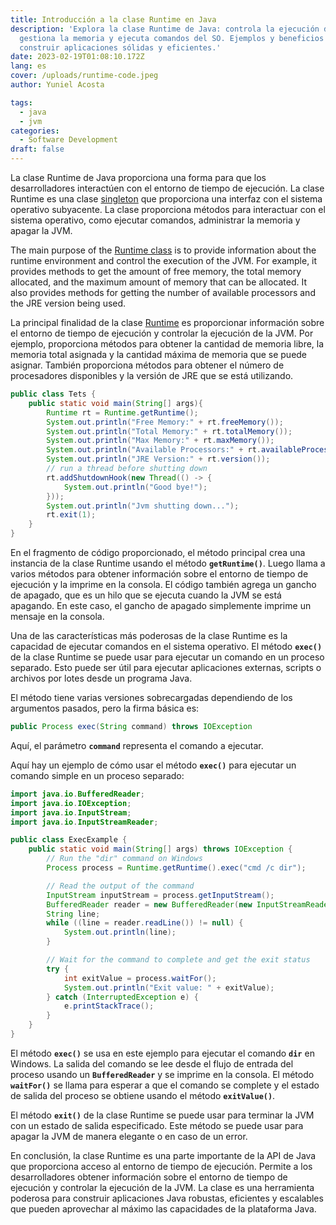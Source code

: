```yaml
---
title: Introducción a la clase Runtime en Java
description: 'Explora la clase Runtime de Java: controla la ejecución de la JVM,
  gestiona la memoria y ejecuta comandos del SO. Ejemplos y beneficios para
  construir aplicaciones sólidas y eficientes.'
date: 2023-02-19T01:08:10.172Z
lang: es
cover: /uploads/runtime-code.jpeg
author: Yuniel Acosta

tags:
  - java
  - jvm
categories:
  - Software Development
draft: false
---
```


La clase Runtime de Java proporciona una forma para que los desarrolladores interactúen con el entorno de tiempo de ejecución. La clase Runtime es una clase [singleton](https://www.yunielacosta.com/posts/es/singleton-pattern/) que proporciona una interfaz con el sistema operativo subyacente. La clase proporciona métodos para interactuar con el sistema operativo, como ejecutar comandos, administrar la memoria y apagar la JVM.

The main purpose of the [Runtime class](https://docs.oracle.com/javase/7/docs/api/java/lang/Runtime.html) is to provide information about the runtime environment and control the execution of the JVM. For example, it provides methods to get the amount of free memory, the total memory allocated, and the maximum amount of memory that can be allocated. It also provides methods for getting the number of available processors and the JRE version being used.

La principal finalidad de la clase [Runtime](https://docs.oracle.com/javase/7/docs/api/java/lang/Runtime.html) es proporcionar información sobre el entorno de tiempo de ejecución y controlar la ejecución de la JVM. Por ejemplo, proporciona métodos para obtener la cantidad de memoria libre, la memoria total asignada y la cantidad máxima de memoria que se puede asignar. También proporciona métodos para obtener el número de procesadores disponibles y la versión de JRE que se está utilizando.

```java
public class Tets {
	public static void main(String[] args){
		Runtime rt = Runtime.getRuntime();
		System.out.println("Free Memory:" + rt.freeMemory());
		System.out.println("Total Memory:" + rt.totalMemory());
		System.out.println("Max Memory:" + rt.maxMemory());
		System.out.println("Available Processors:" + rt.availableProcessors());
		System.out.println("JRE Version:" + rt.version());
		// run a thread before shutting down
		rt.addShutdownHook(new Thread(() -> {
			System.out.println("Good bye!");
		}));
		System.out.println("Jvm shutting down...");
		rt.exit(1);
	}
}
```

En el fragmento de código proporcionado, el método principal crea una instancia de la clase Runtime usando el método **`getRuntime()`**. Luego llama a varios métodos para obtener información sobre el entorno de tiempo de ejecución y la imprime en la consola. El código también agrega un gancho de apagado, que es un hilo que se ejecuta cuando la JVM se está apagando. En este caso, el gancho de apagado simplemente imprime un mensaje en la consola.

Una de las características más poderosas de la clase Runtime es la capacidad de ejecutar comandos en el sistema operativo. El método **`exec()`** de la clase Runtime se puede usar para ejecutar un comando en un proceso separado. Esto puede ser útil para ejecutar aplicaciones externas, scripts o archivos por lotes desde un programa Java.

El método tiene varias versiones sobrecargadas dependiendo de los argumentos pasados, pero la firma básica es:

```java
public Process exec(String command) throws IOException
```

Aquí, el parámetro **`command`** representa el comando a ejecutar.

Aquí hay un ejemplo de cómo usar el método **`exec()`** para ejecutar un comando simple en un proceso separado:

```java
import java.io.BufferedReader;
import java.io.IOException;
import java.io.InputStream;
import java.io.InputStreamReader;

public class ExecExample {
    public static void main(String[] args) throws IOException {
        // Run the "dir" command on Windows
        Process process = Runtime.getRuntime().exec("cmd /c dir");

        // Read the output of the command
        InputStream inputStream = process.getInputStream();
        BufferedReader reader = new BufferedReader(new InputStreamReader(inputStream));
        String line;
        while ((line = reader.readLine()) != null) {
            System.out.println(line);
        }

        // Wait for the command to complete and get the exit status
        try {
            int exitValue = process.waitFor();
            System.out.println("Exit value: " + exitValue);
        } catch (InterruptedException e) {
            e.printStackTrace();
        }
    }
}
```

El método **`exec()`** se usa en este ejemplo para ejecutar el comando **`dir`** en Windows. La salida del comando se lee desde el flujo de entrada del proceso usando un **`BufferedReader`** y se imprime en la consola. El método **`waitFor()`** se llama para esperar a que el comando se complete y el estado de salida del proceso se obtiene usando el método **`exitValue()`**.

El método **`exit()`** de la clase Runtime se puede usar para terminar la JVM con un estado de salida especificado. Este método se puede usar para apagar la JVM de manera elegante o en caso de un error.

En conclusión, la clase Runtime es una parte importante de la API de Java que proporciona acceso al entorno de tiempo de ejecución. Permite a los desarrolladores obtener información sobre el entorno de tiempo de ejecución y controlar la ejecución de la JVM. La clase es una herramienta poderosa para construir aplicaciones Java robustas, eficientes y escalables que pueden aprovechar al máximo las capacidades de la plataforma Java.
